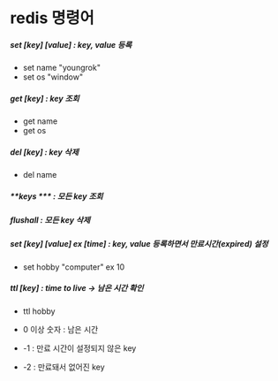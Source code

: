 # redis 명령어



##### **set [key] [value]** : key, value 등록

- set name "youngrok"
- set os "window"



##### get [key] : key 조회

- get name
- get os



##### del [key] : key 삭제

- del name



##### **keys *** : 모든 key 조회



##### flushall : 모든 key 삭제



##### set [key] [value] ex [time] : key, value 등록하면서 만료시간(expired) 설정 

- set hobby "computer" ex 10



##### ttl [key] : time to live -> 남은 시간 확인

- ttl hobby

- 0 이상 숫자 : 남은 시간
- -1 : 만료 시간이 설정되지 않은 key
- -2 : 만료돼서 없어진 key